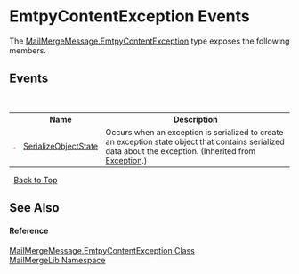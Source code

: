 # EmtpyContentException Events
 

The <a href="abe1b7ba-b422-2938-4414-ecf428b7d3d1">MailMergeMessage.EmtpyContentException</a> type exposes the following members.


## Events
&nbsp;<table><tr><th></th><th>Name</th><th>Description</th></tr><tr><td>![Protected event](media/protevent.gif "Protected event")</td><td><a href="http://msdn2.microsoft.com/en-us/library/ee332915" target="_blank">SerializeObjectState</a></td><td>
Occurs when an exception is serialized to create an exception state object that contains serialized data about the exception.
 (Inherited from <a href="http://msdn2.microsoft.com/en-us/library/c18k6c59" target="_blank">Exception</a>.)</td></tr></table>&nbsp;
<a href="#emtpycontentexception-events">Back to Top</a>

## See Also


#### Reference
<a href="abe1b7ba-b422-2938-4414-ecf428b7d3d1">MailMergeMessage.EmtpyContentException Class</a><br /><a href="31c6ebbe-d683-7561-7308-5a5ee1f76bf5">MailMergeLib Namespace</a><br />